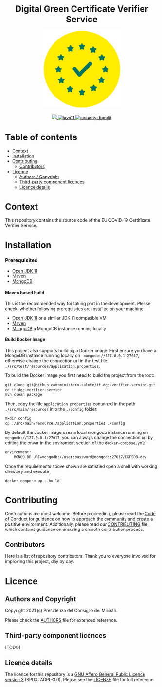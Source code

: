 <h1 align="center">Digital Green Certificate Verifier Service</h1>

<div align="center">
<img width="256" height="256" src="img/logo.png">
</div>

<br />
<div align="center">
    <!-- CoC -->
    <a href="CODE_OF_CONDUCT.md">
      <img src="https://img.shields.io/badge/Contributor%20Covenant-v2.0%20adopted-ff69b4.svg" />
    </a>
    <a href="https://www.oracle.com/java/technologies/javase-jdk11-downloads.html">
      <img alt="java11"
      src="https://img.shields.io/badge/java-11-green">
    </a>
    <a href="https://github.com/PyCQA/bandit">
      <img alt="security: bandit"
      src="https://img.shields.io/badge/security-bandit-yellow.svg">
    </a>
</div>


# Table of contents

- [Context](#context)
- [Installation](#installation)
- [Contributing](#contributing)
  - [Contributors](#contributors)
- [Licence](#licence)
  - [Authors / Copyright](#authors-and-copyright)
  - [Third-party component licences](#third-party-component-licences)
  - [Licence details](#licence-details)


# Context
This repository contains the source code of the EU COVID-19 Certificate Verifier Service.

# Installation

### Prerequisites
 - [Open JDK 11](https://openjdk.java.net) 
 - [Maven](https://maven.apache.org)
 - [MongoDB](https://www.mongodb.com/)

#### Maven based build
This is the recommended way for taking part in the development.
Please check, whether following prerequisites are installed on your machine:
- [Open JDK 11](https://openjdk.java.net) or a similar JDK 11 compatible VM
- [Maven](https://maven.apache.org)
- [MongoDB](https://www.mongodb.com/) a MongoDB instance running locally

#### Build Docker Image
This project also supports building a Docker image.
First ensure you have a MongoDB instance running locally on `` mongodb://127.0.0.1:27017``, otherwise change the connection url in the test file: ```./src/test/resources/application.properties```.

To build the Docker image you first need to build the project from the root:

```shell script
git clone git@github.com:ministero-salute/it-dgc-verifier-service.git
cd it-dgc-verifier-service
mvn clean package 
```
Then, copy the file ``application.properties`` contained in the path ``./src/main/resources`` into the ``./config`` folder:
```shell script
mkdir config
cp ./src/main/resources/application.properties ./config
```

By default the docker image uses a local mongodb instance running on  `` mongodb://127.0.0.1:27017``, you can always change the connection url by editing the envar in the enviroment section of the ``docker-compose.yml``:

```
environment:
    MONGO_DB_URI=mongodb://user:password@mongodb:27017/EGFSDB-dev
```

Once the requirements above shown are satisfied open a shell with working directory and execute

```shell script
docker-compose up --build
```

# Contributing
Contributions are most welcome. Before proceeding, please read the [Code of Conduct](./CODE_OF_CONDUCT.md) for guidance on how to approach the community and create a positive environment. Additionally, please read our [CONTRIBUTING](./CONTRIBUTING.md) file, which contains guidance on ensuring a smooth contribution process.

## Contributors
Here is a list of repository contributors. Thank you to everyone involved for improving this project, day by day.

# Licence

## Authors and Copyright

Copyright 2021 (c) Presidenza del Consiglio dei Ministri.

Please check the [AUTHORS](AUTHORS) file for extended reference.

## Third-party component licences

[TODO]

## Licence details

The licence for this repository is a [GNU Affero General Public Licence version 3](https://www.gnu.org/licenses/agpl-3.0.html) (SPDX: AGPL-3.0). Please see the [LICENSE](LICENSE) file for full reference.











